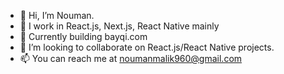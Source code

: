 - 👋 Hi, I’m Nouman.
- 👀 I work in React.js, Next.js, React Native mainly
- 🌱 Currently building bayqi.com
- 💞️ I’m looking to collaborate on React.js/React Native projects.
- 📫 You can reach me at noumanmalik960@gmail.com
